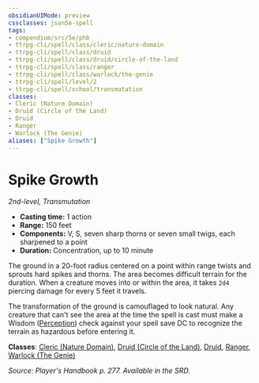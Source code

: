 ```yaml
---
obsidianUIMode: preview
cssclasses: json5e-spell
tags:
- compendium/src/5e/phb
- ttrpg-cli/spell/class/cleric/nature-domain
- ttrpg-cli/spell/class/druid
- ttrpg-cli/spell/class/druid/circle-of-the-land
- ttrpg-cli/spell/class/ranger
- ttrpg-cli/spell/class/warlock/the-genie
- ttrpg-cli/spell/level/2
- ttrpg-cli/spell/school/transmutation
classes:
- Cleric (Nature Domain)
- Druid (Circle of the Land)
- Druid
- Ranger
- Warlock (The Genie)
aliases: ["Spike Growth"]
---
```

# Spike Growth
*2nd-level, Transmutation*  

- **Casting time:** 1 action
- **Range:** 150 feet
- **Components:** V, S, seven sharp thorns or seven small twigs, each sharpened to a point
- **Duration:** Concentration, up to 10 minute

The ground in a 20-foot radius centered on a point within range twists and sprouts hard spikes and thorns. The area becomes difficult terrain for the duration. When a creature moves into or within the area, it takes `2d4` piercing damage for every 5 feet it travels.

The transformation of the ground is camouflaged to look natural. Any creature that can't see the area at the time the spell is cast must make a Wisdom ([Perception](/3-Mechanics/CLI/rules/skills.md#Perception)) check against your spell save DC to recognize the terrain as hazardous before entering it.

**Classes**: [Cleric (Nature Domain)](/3-Mechanics/CLI/classes/cleric-nature-domain.md), [Druid (Circle of the Land)](/3-Mechanics/CLI/classes/druid-circle-of-the-land.md), [Druid](/3-Mechanics/CLI/classes/druid.md), [Ranger](/3-Mechanics/CLI/classes/ranger.md), [Warlock (The Genie)](/3-Mechanics/CLI/classes/warlock-the-genie-tce.md)

*Source: Player's Handbook p. 277. Available in the SRD.*